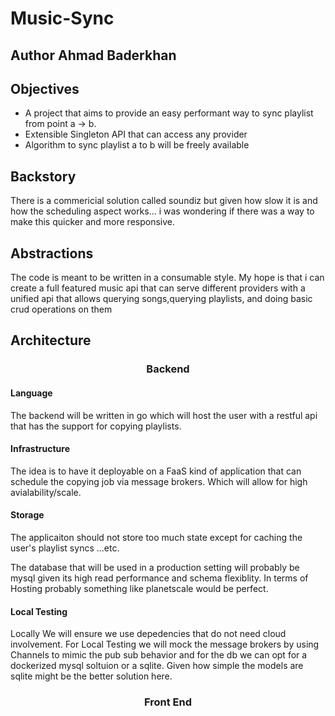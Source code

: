 # Music-Sync
## Author Ahmad Baderkhan

## Objectives

- A project that aims to provide an easy performant way to sync playlist from point a -> b.
- Extensible Singleton API that can access any provider
- Algorithm to sync playlist a to b will be freely available

## Backstory

There is a commericial solution called soundiz but given how slow it is and how the scheduling aspect works... i was wondering if there was a way to make this quicker and more responsive.

## Abstractions

The code is meant to be written in a consumable style. My hope is that i can create a full featured music api that can serve different providers with a unified api that allows querying songs,querying playlists, and doing basic crud operations on them

## Architecture

<center> <h3> Backend </h3> </center>

<h4> Language </h4> 
The backend will be written in go which will host the user with a restful api that has the support for copying playlists. 

<h4> Infrastructure </h4> 
The idea is to have it deployable on a FaaS kind of application that can schedule the copying job via message brokers. Which will allow for high avialability/scale.

<h4> Storage </h4>

The applicaiton should not store too much state except for caching the user's playlist syncs ...etc.

The database that will be used in a production setting will probably be mysql given its high read performance and schema flexiblity. In terms of Hosting probably something like planetscale would be perfect.


<h4> Local Testing </h4>
Locally We will ensure we use depedencies that do not need cloud involvement. For Local Testing we will mock the message brokers by using Channels to mimic the pub sub behavior and for the db we can opt for a  dockerized mysql soltuion or  a sqlite. Given how simple the models are sqlite might be the better solution here.


<center> <h3> Front End </h3> </center>